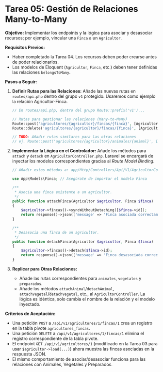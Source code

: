 # Tarea 05: Gestión de Relaciones Many-to-Many

**Objetivo:** Implementar los endpoints y la lógica para asociar y desasociar recursos; por ejemplo, vincular una `Finca` a un `Agricultor`.

**Requisitos Previos:**
* Haber completado la Tarea 04. Los recursos deben poder crearse antes de poder relacionarlos.
* Los modelos de Eloquent (`Agricultor`, `Finca`, etc.) deben tener definidas las relaciones `belongsToMany`.

**Pasos a Seguir:**

1.  **Definir Rutas para las Relaciones:** Añade las nuevas rutas en `routes/api.php` dentro del grupo `v1` protegido. Usaremos como ejemplo la relación Agricultor-Finca.

    ```php
    // En routes/api.php, dentro del grupo Route::prefix('v1')...

    // Rutas para gestionar las relaciones (Many-to-Many)
    Route::post('agricultores/{agricultor}/fincas/{finca}', [AgricultorController::class, 'attachFinca']);
    Route::delete('agricultores/{agricultor}/fincas/{finca}', [AgricultorController::class, 'detachFinca']);

    // TODO: Añadir rutas similares para las otras relaciones
    // ej. Route::post('agricultores/{agricultor}/animales/{animal}', [AgricultorController::class, 'attachAnimal']);
    ```

2.  **Implementar la Lógica en el Controlador:** Añade los métodos para `attach` y `detach` en `AgricultorController.php`. Laravel se encargará de inyectar los modelos correspondientes gracias al *Route Model Binding*.

    ```php
    // Añadir estos métodos a: app/Http/Controllers/Api/V1/AgricultorController.php

    use App\Models\Finca; // Asegúrate de importar el modelo Finca

    /**
     * Asocia una finca existente a un agricultor.
     */
    public function attachFinca(Agricultor $agricultor, Finca $finca)
    {
        $agricultor->fincas()->syncWithoutDetaching([$finca->id]);
        return response()->json(['message' => 'Finca asociada correctamente.'], 200);
    }

    /**
     * Desasocia una finca de un agricultor.
     */
    public function detachFinca(Agricultor $agricultor, Finca $finca)
    {
        $agricultor->fincas()->detach($finca->id);
        return response()->json(['message' => 'Finca desasociada correctamente.'], 200);
    }
    ```

3.  **Replicar para Otras Relaciones:**
    * Añade las rutas correspondientes para `animales`, `vegetales` y `preparados`.
    * Añade los métodos `attachAnimal`/`detachAnimal`, `attachVegetal`/`detachVegetal`, etc., al `AgricultorController`. La lógica es idéntica, solo cambia el nombre de la relación y el modelo inyectado.

**Criterios de Aceptación:**
* Una petición `POST` a `/api/v1/agricultores/1/fincas/1` crea un registro en la tabla pivote `agricultores_fincas`.
* Una petición `DELETE` a `/api/v1/agricultores/1/fincas/1` elimina el registro correspondiente de la tabla pivote.
* El endpoint `GET /api/v1/agricultores/1` (modificado en la Tarea 03 para usar `$agricultor->load(...)`) ahora muestra las fincas asociadas en la respuesta JSON.
* El mismo comportamiento de asociar/desasociar funciona para las relaciones con Animales, Vegetales y Preparados.